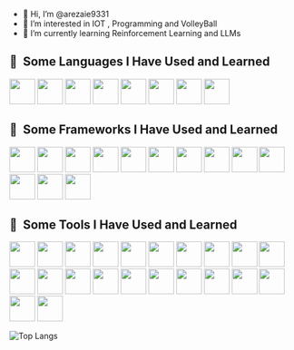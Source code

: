 - 👋 Hi, I’m @arezaie9331
- 👀 I’m interested in IOT , Programming and VolleyBall
- 🌱 I’m currently learning Reinforcement Learning and LLMs
<h2> 🚀 &nbsp;Some Languages I Have Used and Learned</h2>
<p align="left">

<img src="https://cdn.jsdelivr.net/gh/devicons/devicon@latest/icons/html5/html5-original-wordmark.svg" width="45" height="45" />
<img src="https://cdn.jsdelivr.net/gh/devicons/devicon@latest/icons/css3/css3-original-wordmark.svg" width="45" height="45" />
<img src="https://cdn.jsdelivr.net/gh/devicons/devicon@latest/icons/csharp/csharp-original.svg" width="45" height="45" />
<img src="https://cdn.jsdelivr.net/gh/devicons/devicon@latest/icons/cplusplus/cplusplus-original.svg" width="45" height="45" />      
<img src="https://cdn.jsdelivr.net/gh/devicons/devicon@latest/icons/python/python-original.svg"  width="45" height="45" />     
<img src="https://cdn.jsdelivr.net/gh/devicons/devicon@latest/icons/javascript/javascript-original.svg" width="45" height="45" />
<img src="https://cdn.jsdelivr.net/gh/devicons/devicon@latest/icons/dart/dart-original.svg" width="45" height="45" />
                   
<img src="https://cdn.jsdelivr.net/gh/devicons/devicon@latest/icons/matlab/matlab-original.svg"  width="45" height="45"/>
          
</p>


<h2> 🚀 &nbsp;Some Frameworks I Have Used and Learned</h2>
<p align="left">
  
  <img src="https://cdn.jsdelivr.net/gh/devicons/devicon@latest/icons/dot-net/dot-net-plain-wordmark.svg" width="45" height="45" />
  <img src="https://cdn.jsdelivr.net/gh/devicons/devicon@latest/icons/dotnetcore/dotnetcore-original.svg"  width="45" height="45"/>
  <img src="https://cdn.jsdelivr.net/gh/devicons/devicon@latest/icons/blazor/blazor-original.svg" width="45" height="45" />
  <img src="https://cdn.jsdelivr.net/gh/devicons/devicon@latest/icons/xamarin/xamarin-original.svg" width="45" height="45" />       
  <img src="https://cdn.jsdelivr.net/gh/devicons/devicon@latest/icons/entityframeworkcore/entityframeworkcore-original.svg" width="45" height="45" />
  <img src="https://cdn.jsdelivr.net/gh/devicons/devicon@latest/icons/django/django-plain.svg" width="45" height="45" />
  <img src="https://cdn.jsdelivr.net/gh/devicons/devicon@latest/icons/djangorest/djangorest-original.svg" height="45" />
  <img src="https://cdn.jsdelivr.net/gh/devicons/devicon@latest/icons/flask/flask-original.svg" width="45" height="45" />
  <img src="https://cdn.jsdelivr.net/gh/devicons/devicon@latest/icons/opencv/opencv-original.svg" width="45" height="45" />
  <img src="https://cdn.jsdelivr.net/gh/devicons/devicon@latest/icons/qt/qt-original.svg" width="45" height="45" />
  <img src="https://cdn.jsdelivr.net/gh/devicons/devicon@latest/icons/pytorch/pytorch-original.svg" width="45" height="45" />
  <img src="https://cdn.jsdelivr.net/gh/devicons/devicon@latest/icons/tensorflow/tensorflow-original.svg" width="45" height="45" />
  <img src="https://cdn.jsdelivr.net/gh/devicons/devicon@latest/icons/flutter/flutter-original.svg" width="45" height="45" />
          
</p>


<h2> 🚀 &nbsp;Some Tools I Have Used and Learned</h2>
<p align="left">


  <img src="https://cdn.jsdelivr.net/gh/devicons/devicon@latest/icons/arduino/arduino-original-wordmark.svg" width="45" height="45" />
  <img src="https://cdn.jsdelivr.net/gh/devicons/devicon@latest/icons/debian/debian-plain.svg" width="45" height="45" />
  <img src="https://cdn.jsdelivr.net/gh/devicons/devicon@latest/icons/docker/docker-original.svg"  width="45" height="45"/>
  <img src="https://cdn.jsdelivr.net/gh/devicons/devicon@latest/icons/firebase/firebase-original.svg" width="45" height="45" />
  <img src="https://cdn.jsdelivr.net/gh/devicons/devicon@latest/icons/git/git-original.svg"  width="45" height="45"/>
  <img src="https://cdn.jsdelivr.net/gh/devicons/devicon@latest/icons/github/github-original.svg" width="45" height="45" />
  <img src="https://cdn.jsdelivr.net/gh/devicons/devicon@latest/icons/googlecolab/googlecolab-original.svg" width="45" height="45" />
  <img src="https://cdn.jsdelivr.net/gh/devicons/devicon@latest/icons/jupyter/jupyter-original.svg" width="45" height="45" />
  <img src="https://cdn.jsdelivr.net/gh/devicons/devicon@latest/icons/kaggle/kaggle-original.svg" width="45" height="45" />
  <img src="https://cdn.jsdelivr.net/gh/devicons/devicon@latest/icons/kalilinux/kalilinux-original.svg"  width="45" height="45"/>
  <img src="https://cdn.jsdelivr.net/gh/devicons/devicon@latest/icons/keras/keras-original.svg"  width="45" height="45"/>
  <img src="https://cdn.jsdelivr.net/gh/devicons/devicon@latest/icons/microsoftsqlserver/microsoftsqlserver-original.svg" width="45" height="45" />
  <img src="https://cdn.jsdelivr.net/gh/devicons/devicon@latest/icons/visualstudio/visualstudio-original.svg"  width="45" height="45"/>
  <img src="https://cdn.jsdelivr.net/gh/devicons/devicon@latest/icons/vscode/vscode-original.svg"  width="45" height="45"/>
  <img src="https://cdn.jsdelivr.net/gh/devicons/devicon@latest/icons/mongodb/mongodb-original.svg"  width="45" height="45"/>
  <img src="https://cdn.jsdelivr.net/gh/devicons/devicon@latest/icons/mysql/mysql-original.svg"  width="45" height="45"/>
  <img src="https://cdn.jsdelivr.net/gh/devicons/devicon@latest/icons/postman/postman-original.svg" width="45" height="45" />
  <img src="https://cdn.jsdelivr.net/gh/devicons/devicon@latest/icons/postgresql/postgresql-original.svg" width="45" height="45" />
  <img src="https://cdn.jsdelivr.net/gh/devicons/devicon@latest/icons/pycharm/pycharm-original.svg" width="45" height="45" />
  <img src="https://cdn.jsdelivr.net/gh/devicons/devicon@latest/icons/rabbitmq/rabbitmq-original.svg" width="45" height="45" />
  <img src="https://cdn.jsdelivr.net/gh/devicons/devicon@latest/icons/redis/redis-original.svg"  width="45" height="45"/>
  <img src="https://cdn.jsdelivr.net/gh/devicons/devicon@latest/icons/sqlite/sqlite-original.svg"  width="45" height="45"/>
          
          
</p>



![Top Langs](https://github-readme-stats.vercel.app/api/top-langs/?username=arezaie9331&layout=donut&theme=dark)
